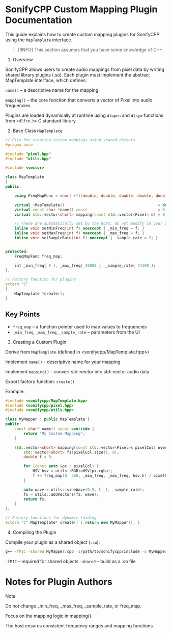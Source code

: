 # SonifyCPP Custom Mapping Plugin Documentation

This guide explains how to create custom mapping plugins for SonifyCPP using the `MapTemplate` interface.

> [!INFO]
> This section assumes that you have some knowledge of C++

1. Overview

SonifyCPP allows users to create audio mappings from pixel data by writing shared library plugins (.so). Each plugin must implement the abstract MapTemplate interface, which defines:

`name()` – a descriptive name for the mapping

`mapping()` – the core function that converts a vector of Pixel into audio frequencies

Plugins are loaded dynamically at runtime using `dlopen` and `dlsym` functions from `<dlfcn.h>` C standard library.

2. Base Class `MapTemplate`

```cpp
// File for creating custom mappings using shared objects
#pragma once

#include "pixel.hpp"
#include "utils.hpp"

#include <vector>

class MapTemplate
{
public:

    using FreqMapFunc = short (*)(double, double, double, double, double);

    virtual ~MapTemplate()                                         = default;
    virtual const char *name() const                               = 0;
    virtual std::vector<short> mapping(const std::vector<Pixel> &) = 0;

    // These are automatically set by the host; do not modify in your plugin
    inline void setMinFreq(int f) noexcept { _min_freq = f; }
    inline void setMaxFreq(int f) noexcept { _max_freq = f; }
    inline void setSampleRate(int f) noexcept { _sample_rate = f; }


protected:
    FreqMapFunc freq_map;

    int _min_freq{ 0 }, _max_freq{ 20000 }, _sample_rate{ 44100 };
};

// Factory function for plugins
extern "C"
{
    MapTemplate *create();
}
```

## Key Points

- `freq_map` – a function pointer used to map values to frequencies
- `_min_freq`, `_max_freq`, `_sample_rate` – parameters from the UI

3. Creating a Custom Plugin

Derive from `MapTemplate` (defined in <sonifycpp/MapTemplate.hpp>)

Implement `name()` - descriptive name for your mapping

Implement `mapping()` - convert std::vector<Pixel> into std::vector<short> audio data

Export factory function: `create()`

Example:

```cpp
#include <sonifycpp/MapTemplate.hpp>
#include <sonifycpp/pixel.hpp>
#include <sonifycpp/utils.hpp>

class MyMapper : public MapTemplate {
public:
    const char* name() const override {
        return "My Custom Mapping";
    }

    std::vector<short> mapping(const std::vector<Pixel>& pixelCol) override {
        std::vector<short> fs(pixelCol.size(), 0);
        double f = 0;

        for (const auto &px : pixelCol) {
            HSV hsv = utils::RGBtoHSV(px.rgba);
            f += freq_map(0, 360, _min_freq, _max_freq, hsv.h) / pixelCol.size();
        }

        auto wave = utils::sineWave(0.5, f, 1, _sample_rate);
        fs = utils::addVectors(fs, wave);
        return fs;
    }
};

// Factory functions for dynamic loading
extern "C" MapTemplate* create() { return new MyMapper(); }
```

4. Compiling the Plugin

Compile your plugin as a shared object (`.so`):

```bash
g++ -fPIC -shared MyMapper.cpp -I/path/to/sonifycpp/include -o MyMapper.so
```

`-fPIC` – required for shared objects
`-shared` – build as a .so file

# Notes for Plugin Authors

> [!NOTE]
>
> Do not change _min_freq, _max_freq, _sample_rate, or freq_map.
>
> Focus on the mapping logic in mapping().
>
> The host ensures consistent frequency ranges and mapping functions.
